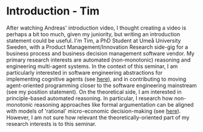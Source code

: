 # Introduction - Tim
After watching Andreas' introduction video, I thought creating a video is perhaps a bit too much,
given my juniority, but writing an introduction statement could be useful. I'm Tim, a PhD Student at
Umeå University Sweden, with a Product Management/Innovation Research side-gig for a business
process and business decision management software vendor. My primary research interests are
automated (non-monotonic) reasoning and engineering multi-agent systems. In the context of this
seminar, I am particularly interested in software engineering abstractions for implementing
cognitive agents (see [here](https://github.com/TimKam/JS-son)), and in contributing to moving 
agent-oriented programming closer to the software engineering mainstream
(see my position statement). On the theoretical side, I am interested in principle-based automated
reasoning. In particular, I research how non-monotonic reasoning approaches like formal
argumentation can be aligned with models of 'rational' micro-economic decision-making
(see [here](https://academic.oup.com/logcom/advance-article/doi/10.1093/logcom/exab003/6128412)).
However, I am not sure how relevant the theoretically-oriented part of my research interests is to
this seminar.

